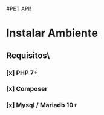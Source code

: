 #PET API!
# Instalar Ambiente
## Requisitos\\ 
###	[x] PHP 7+
###	[x] Composer
###	[x] Mysql / Mariadb 10+
